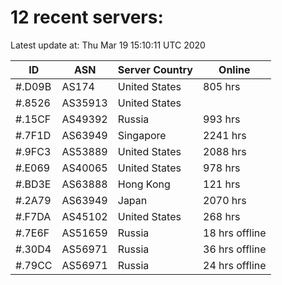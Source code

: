 # 12 recent servers:

Latest update at: Thu Mar 19 15:10:11 UTC 2020

| ID | ASN | Server Country | Online |
| -- | --- | -------------- | ------ |
| #.D09B | AS174 | United States | 805 hrs |
| #.8526 | AS35913 | United States | |
| #.15CF | AS49392 | Russia | 993 hrs |
| #.7F1D | AS63949 | Singapore | 2241 hrs |
| #.9FC3 | AS53889 | United States | 2088 hrs |
| #.E069 | AS40065 | United States | 978 hrs |
| #.BD3E | AS63888 | Hong Kong | 121 hrs |
| #.2A79 | AS63949 | Japan | 2070 hrs |
| #.F7DA | AS45102 | United States | 268 hrs |
| #.7E6F | AS51659 | Russia | 18 hrs offline |
| #.30D4 | AS56971 | Russia | 36 hrs offline |
| #.79CC | AS56971 | Russia | 24 hrs offline |


